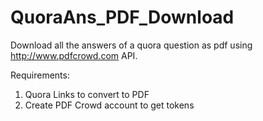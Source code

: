 # QuoraAns_PDF_Download
Download all the answers of a quora question as pdf using http://www.pdfcrowd.com API.

Requirements:

1.  Quora Links to convert to PDF
2.  Create PDF Crowd account to get tokens

